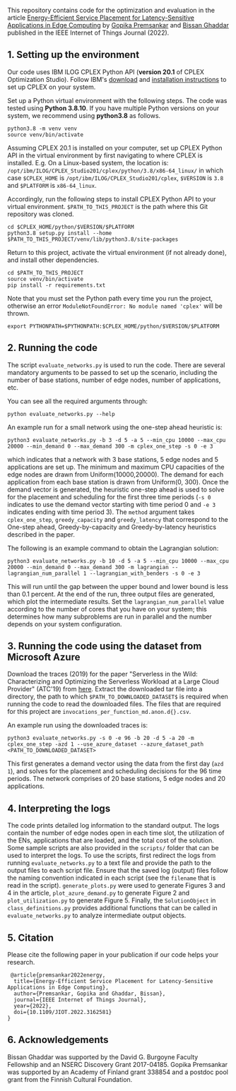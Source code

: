 This repository contains code for the optimization and evaluation in the article [Energy-Efficient Service Placement for Latency-Sensitive Applications in Edge Computing](https://ieeexplore.ieee.org/document/9743551) by [Gopika Premsankar](https://gpremsan.github.io) and [Bissan Ghaddar](https://www.ivey.uwo.ca/faculty/directory/bissan-ghaddar/) published in the IEEE Internet of Things Journal (2022).

## 1. Setting up the environment

Our code uses IBM ILOG CPLEX Python API (**version 20.1** of CPLEX Optimization Studio). Follow IBM's [download](https://www.ibm.com/support/pages/how-do-i-download-cplex-optimization-studio) and [installation instructions](https://www.ibm.com/docs/en/icos/20.1.0?topic=2010-installing-cplex-optimization-studio) to set up CPLEX on your system. 

Set up a Python virtual environment with the following steps. The code was tested using **Python 3.8.10**. If you have multiple Python versions on your system, we recommend using **python3.8** as follows.

```commandline
python3.8 -m venv venv
source venv/bin/activate
```

Assuming CPLEX 20.1 is installed on your computer, set up CPLEX Python API in the virtual environment by first navigating to where CPLEX is installed. 
E.g. On a Linux-based system, the location is: `/opt/ibm/ILOG/CPLEX_Studio201/cplex/python/3.8/x86-64_linux/` in which case
`$CPLEX_HOME` is `/opt/ibm/ILOG/CPLEX_Studio201/cplex`, `$VERSION` is `3.8` and `$PLATFORM` is `x86-64_linux`. 

Accordingly, run the following steps to install CPLEX Python API to your virtual environment. `$PATH_TO_THIS_PROJECT` is the path where this Git repository was cloned.

```commandline
cd $CPLEX_HOME/python/$VERSION/$PLATFORM
python3.8 setup.py install --home $PATH_TO_THIS_PROJECT/venv/lib/python3.8/site-packages
```

Return to this project, activate the virtual environment (if not already done), and install other dependencies.

```commandline
cd $PATH_TO_THIS_PROJECT
source venv/bin/activate
pip install -r requirements.txt
```

Note that you must set the Python path every time you run the project, otherwise an error `ModuleNotFoundError: No module named 'cplex'` will be thrown.

```commandline
export PYTHONPATH=$PYTHONPATH:$CPLEX_HOME/python/$VERSION/$PLATFORM
```

## 2. Running the code

The script `evaluate_networks.py` is used to run the code. There are several mandatory arguments to be passed to set up the scenario, including the number of base stations, number of edge nodes, number of applications, etc.

You can see all the required arguments through:

```commandline
python evaluate_networks.py --help
```

An example run for a small network using the one-step ahead heuristic is:

```commandline
python3 evaluate_networks.py -b 3 -d 5 -a 5 --min_cpu 10000 --max_cpu 20000 --min_demand 0 --max_demand 300 -m cplex_one_step -s 0 -e 3
```

which indicates that a network with 3 base stations, 5 edge nodes and 5 applications are set up. The minimum and maximum 
CPU capacities of the edge nodes are drawn from Uniform(10000,20000). The demand for each application from each base 
station is drawn from Uniform(0, 300). Once the demand vector is generated, the heuristic one-step ahead is used to solve for the placement and scheduling for the first three time periods (`-s 0` indicates to use the demand vector starting with time period 0 and `-e 3` indicates ending with time period 3). The `method` argument takes `cplex_one_step`, `greedy_capacity` and `greedy_latency` that correspond to the One-step ahead, Greedy-by-capacity and Greedy-by-latency heuristics described in the paper.

The following is an example command to obtain the Lagrangian solution:

```commandline
python3 evaluate_networks.py -b 10 -d 5 -a 5 --min_cpu 10000 --max_cpu 20000 --min_demand 0 --max_demand 300 -m lagrangian --lagrangian_num_parallel 1 --lagrangian_with_benders -s 0 -e 3
```

This will run until the gap between the upper bound and lower bound is less than 0.1 percent. At the end of the run, three output files are generated, which plot the intermediate results. Set the `lagrangian_num_parallel` value according to the number of cores that you have on your system; this determines how many subproblems are run in parallel and the number depends on your system configuration.

## 3. Running the code using the dataset from Microsoft Azure

Download the traces (2019) for the paper "Serverless in the Wild: Characterizing and Optimizing the Serverless Workload at a Large Cloud Provider" (ATC'19) from [here](https://github.com/Azure/AzurePublicDataset). Extract the downloaded tar file into a directory, the path to which `$PATH_TO_DOWNLOADED_DATASET$` is required when running the code to read the downloaded files. The files that are required for this project are `invocations_per_function_md.anon.d{}.csv`. 

An example run using the downloaded traces is:

```commandline
python3 evaluate_networks.py -s 0 -e 96 -b 20 -d 5 -a 20 -m cplex_one_step -azd 1 --use_azure_dataset --azure_dataset_path <PATH_TO_DOWNLOADED_DATASET>
```
This first generates a demand vector using the data from the first day (`azd 1`), and solves for the placement and scheduling decisions for the 96 time periods. The network comprises of 20 base stations, 5 edge nodes and 20 applications.


## 4. Interpreting the logs

The code prints detailed log information to the standard output. The logs contain the number of edge nodes open in each time slot, the utilization of the ENs, applications that are loaded, and the total cost of the solution. Some sample scripts are also provided in the `scripts/` folder that can be used to interpret the logs. To use the scripts, first redirect the logs from running `evaluate_networks.py` to a text file and provide the path to the output files to each script file. Ensure that the saved log (output) files follow the naming convention indicated in each script (see the `filename` that is read in the script). `generate_plots.py` were used to generate Figures 3 and 4 in the article, `plot_azure_demand.py` to generate Figure 2 and `plot_utilization.py` to generate Figure 5. Finally, the `SolutionObject` in `class_definitions.py` provides additional functions that can be called in `evaluate_networks.py` to analyze intermediate output objects.

## 5. Citation


Please cite the following paper in your publication if our code helps your research. 

     @article{premsankar2022energy,
      title={Energy-Efficient Service Placement for Latency-Sensitive Applications in Edge Computing},
      author={Premsankar, Gopika and Ghaddar, Bissan},
      journal={IEEE Internet of Things Journal}, 
      year={2022},
      doi={10.1109/JIOT.2022.3162581}
    }

## 6. Acknowledgements

Bissan Ghaddar was supported by the David G. Burgoyne Faculty Fellowship and an NSERC Discovery Grant 2017-04185. Gopika Premsankar was
supported by an Academy of Finland grant 338854 and a postdoc pool grant from the Finnish Cultural Foundation.

